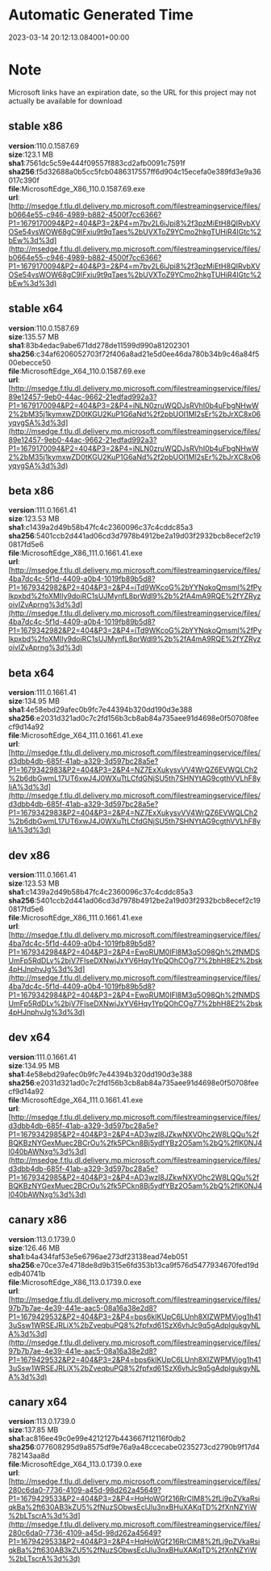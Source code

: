 # Automatic Generated Time
2023-03-14 20:12:13.084001+00:00

# Note
Microsoft links have an expiration date, so the URL for this project may not actually be available for download

## stable x86
**version**:110.0.1587.69  
**size**:123.1 MB  
**sha1**:7561dc5c59e444f09557f883cd2afb0091c7591f  
**sha256**:f5d32688a0b5cc5fcb0486317557ff6d904c15ecefa0e389fd3e9a36017c390f  
**file**:MicrosoftEdge_X86_110.0.1587.69.exe  
**url**:[http://msedge.f.tlu.dl.delivery.mp.microsoft.com/filestreamingservice/files/b0664e55-c946-4989-b882-4500f7cc6366?P1=1679170094&P2=404&P3=2&P4=m7bv2L6iJpi8%2f3pzMiEtH8QIRvbXVOSe54vsWOW68gC9IFxiu9t9qTaes%2bUVXToZ9YCmo2hkgTUHiR4IGtc%2bEw%3d%3d](http://msedge.f.tlu.dl.delivery.mp.microsoft.com/filestreamingservice/files/b0664e55-c946-4989-b882-4500f7cc6366?P1=1679170094&P2=404&P3=2&P4=m7bv2L6iJpi8%2f3pzMiEtH8QIRvbXVOSe54vsWOW68gC9IFxiu9t9qTaes%2bUVXToZ9YCmo2hkgTUHiR4IGtc%2bEw%3d%3d)  

## stable x64
**version**:110.0.1587.69  
**size**:135.57 MB  
**sha1**:83b4edac9abe671dd278de11599d990a81202301  
**sha256**:c34af6206052703f72f406a8ad21e5d0ee46da780b34b9c46a84f500ebecce50  
**file**:MicrosoftEdge_X64_110.0.1587.69.exe  
**url**:[http://msedge.f.tlu.dl.delivery.mp.microsoft.com/filestreamingservice/files/89e12457-9eb0-44ac-9662-21edfad992a3?P1=1679170094&P2=404&P3=2&P4=iNLN0zruWQDJsRVhI0b4uFbgNHwW2%2bM35j1kymxwZD0tKGU2KuP1G6aNd%2f2pbUOI1Ml2sEr%2bJrXC8x06yqvgSA%3d%3d](http://msedge.f.tlu.dl.delivery.mp.microsoft.com/filestreamingservice/files/89e12457-9eb0-44ac-9662-21edfad992a3?P1=1679170094&P2=404&P3=2&P4=iNLN0zruWQDJsRVhI0b4uFbgNHwW2%2bM35j1kymxwZD0tKGU2KuP1G6aNd%2f2pbUOI1Ml2sEr%2bJrXC8x06yqvgSA%3d%3d)  

## beta x86
**version**:111.0.1661.41  
**size**:123.53 MB  
**sha1**:c1439a2d49b58b47fc4c2360096c37c4cddc85a3  
**sha256**:5401ccb2d441ad06cd3d7978b4912be2a19d03f2932bcb8ecef2c190817fd5e6  
**file**:MicrosoftEdge_X86_111.0.1661.41.exe  
**url**:[http://msedge.f.tlu.dl.delivery.mp.microsoft.com/filestreamingservice/files/4ba7dc4c-5f1d-4409-a0b4-1019fb89b5d8?P1=1679342982&P2=404&P3=2&P4=iTd9WKcoG%2bYYNqkoQmsml%2fPylkpxbd%2foXMIIy9doiRC1sUJMynfL8prWdl9%2b%2fA4mA9RQE%2fYZRyzoivIZvAprng%3d%3d](http://msedge.f.tlu.dl.delivery.mp.microsoft.com/filestreamingservice/files/4ba7dc4c-5f1d-4409-a0b4-1019fb89b5d8?P1=1679342982&P2=404&P3=2&P4=iTd9WKcoG%2bYYNqkoQmsml%2fPylkpxbd%2foXMIIy9doiRC1sUJMynfL8prWdl9%2b%2fA4mA9RQE%2fYZRyzoivIZvAprng%3d%3d)  

## beta x64
**version**:111.0.1661.41  
**size**:134.95 MB  
**sha1**:4e58ebd29afec0b9fc7e44394b320dd190d3e388  
**sha256**:e2031d321ad0c7c2fd156b3cb8ab84a735aee91d4698e0f50708feecf9d14a92  
**file**:MicrosoftEdge_X64_111.0.1661.41.exe  
**url**:[http://msedge.f.tlu.dl.delivery.mp.microsoft.com/filestreamingservice/files/d3dbb4db-685f-41ab-a329-3d597bc28a5e?P1=1679342983&P2=404&P3=2&P4=NZ7ExXukysvVV4WrQZ6EVWQLCh2%2b6dbGwmL17UT6xwJ4J0WXuTtLCfdGNjSU5th7SHNYtAG9cgthVVLhF8yIjA%3d%3d](http://msedge.f.tlu.dl.delivery.mp.microsoft.com/filestreamingservice/files/d3dbb4db-685f-41ab-a329-3d597bc28a5e?P1=1679342983&P2=404&P3=2&P4=NZ7ExXukysvVV4WrQZ6EVWQLCh2%2b6dbGwmL17UT6xwJ4J0WXuTtLCfdGNjSU5th7SHNYtAG9cgthVVLhF8yIjA%3d%3d)  

## dev x86
**version**:111.0.1661.41  
**size**:123.53 MB  
**sha1**:c1439a2d49b58b47fc4c2360096c37c4cddc85a3  
**sha256**:5401ccb2d441ad06cd3d7978b4912be2a19d03f2932bcb8ecef2c190817fd5e6  
**file**:MicrosoftEdge_X86_111.0.1661.41.exe  
**url**:[http://msedge.f.tlu.dl.delivery.mp.microsoft.com/filestreamingservice/files/4ba7dc4c-5f1d-4409-a0b4-1019fb89b5d8?P1=1679342984&P2=404&P3=2&P4=EwoRUM0IFl8M3q5O98Qh%2fNMDSUmFp5RdDLv%2bjV7FIseDXNwjJxYV6Hqy1YpQOhCOg77%2bhH8E2%2bsk4pHJnphvJg%3d%3d](http://msedge.f.tlu.dl.delivery.mp.microsoft.com/filestreamingservice/files/4ba7dc4c-5f1d-4409-a0b4-1019fb89b5d8?P1=1679342984&P2=404&P3=2&P4=EwoRUM0IFl8M3q5O98Qh%2fNMDSUmFp5RdDLv%2bjV7FIseDXNwjJxYV6Hqy1YpQOhCOg77%2bhH8E2%2bsk4pHJnphvJg%3d%3d)  

## dev x64
**version**:111.0.1661.41  
**size**:134.95 MB  
**sha1**:4e58ebd29afec0b9fc7e44394b320dd190d3e388  
**sha256**:e2031d321ad0c7c2fd156b3cb8ab84a735aee91d4698e0f50708feecf9d14a92  
**file**:MicrosoftEdge_X64_111.0.1661.41.exe  
**url**:[http://msedge.f.tlu.dl.delivery.mp.microsoft.com/filestreamingservice/files/d3dbb4db-685f-41ab-a329-3d597bc28a5e?P1=1679342985&P2=404&P3=2&P4=AD3wzI8JZkwNXVOhc2W8LQQu%2fBQKBzNYGexMuec2BCrOu%2fk5PCkn8Bj5ydfYBz2O5am%2bQ%2fIK0NJ4l040bAWNxg%3d%3d](http://msedge.f.tlu.dl.delivery.mp.microsoft.com/filestreamingservice/files/d3dbb4db-685f-41ab-a329-3d597bc28a5e?P1=1679342985&P2=404&P3=2&P4=AD3wzI8JZkwNXVOhc2W8LQQu%2fBQKBzNYGexMuec2BCrOu%2fk5PCkn8Bj5ydfYBz2O5am%2bQ%2fIK0NJ4l040bAWNxg%3d%3d)  

## canary x86
**version**:113.0.1739.0  
**size**:126.46 MB  
**sha1**:b4a434faf53e5e6796ae273df23138ead74eb051  
**sha256**:e70ce37e4718de8d9b315e6fd353b13ca9f576d5477934670fed19dedb40741b  
**file**:MicrosoftEdge_X86_113.0.1739.0.exe  
**url**:[http://msedge.f.tlu.dl.delivery.mp.microsoft.com/filestreamingservice/files/97b7b7ae-4e39-441e-aac5-08a16a38e2d8?P1=1679429532&P2=404&P3=2&P4=bps6klKUpC6LUnh8XIZWPMVjog1h413uSsw1WRSEJRLiX%2bZveqbuPQ8%2fpfxd61SzX6vhJc9q5gAdplgukgyNLA%3d%3d](http://msedge.f.tlu.dl.delivery.mp.microsoft.com/filestreamingservice/files/97b7b7ae-4e39-441e-aac5-08a16a38e2d8?P1=1679429532&P2=404&P3=2&P4=bps6klKUpC6LUnh8XIZWPMVjog1h413uSsw1WRSEJRLiX%2bZveqbuPQ8%2fpfxd61SzX6vhJc9q5gAdplgukgyNLA%3d%3d)  

## canary x64
**version**:113.0.1739.0  
**size**:137.85 MB  
**sha1**:ac816ee49c0e99e4212127b443667f12116f0db2  
**sha256**:077608295d9a8575df9e76a9a48ccecabe0235273cd2790b9f17d4782143aa8d  
**file**:MicrosoftEdge_X64_113.0.1739.0.exe  
**url**:[http://msedge.f.tlu.dl.delivery.mp.microsoft.com/filestreamingservice/files/280c6da0-7736-4109-a45d-98d262a45649?P1=1679429533&P2=404&P3=2&P4=HqHoWGf216RrCIM8%2fLj9pZVkaRsiqkBa%2ft630AB3kZU5%2fNuzSObwsEclJlu3nxBHuXAKqTD%2fXnNZYiW%2bLTscrA%3d%3d](http://msedge.f.tlu.dl.delivery.mp.microsoft.com/filestreamingservice/files/280c6da0-7736-4109-a45d-98d262a45649?P1=1679429533&P2=404&P3=2&P4=HqHoWGf216RrCIM8%2fLj9pZVkaRsiqkBa%2ft630AB3kZU5%2fNuzSObwsEclJlu3nxBHuXAKqTD%2fXnNZYiW%2bLTscrA%3d%3d)  

